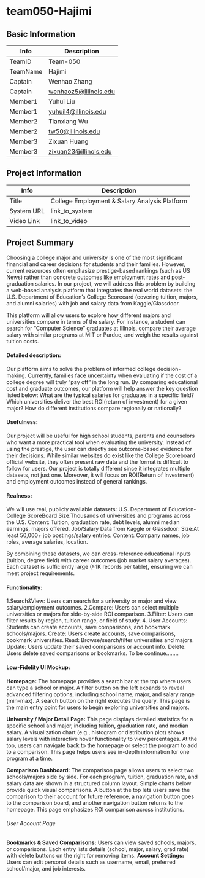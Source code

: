 # team050-Hajimi

## Basic Information

|   Info      |        Description     |
| ----------- | ---------------------- |
| TeamID      |        Team-050        |
| TeamName    |         Hajimi         |
| Captain     |       Wenhao Zhang     |
| Captain     |  wenhaoz5@illinois.edu |
| Member1     |        Yuhui Liu       |
| Member1     |   yuhuil4@illinois.edu |
| Member2     |     Tianxiang Wu       |
| Member2     |  tw50@illinois.edu     |
| Member3     |       Zixuan Huang     |
| Member3     | zixuan23@illinois.edu  |

## Project Information

|   Info      |        Description                                    |
| ----------- | ----------------------------------------------------- |
|  Title      |      College Employment & Salary Analysis Platform    |
| System URL  |      link_to_system                                   |
| Video Link  |      link_to_video                                    |

## Project Summary
Choosing a college major and university is one of the most significant financial and career decisions for students and their families. However, current resources often emphasize prestige-based rankings (such as US News) rather than concrete outcomes like employment rates and post-graduation salaries. In our project, we will address this problem by building a web-based analysis platform that integrates the real world datasets: the U.S. Department of Education’s College Scorecard (covering tuition, majors, and alumni salaries) with job and salary data from Kaggle/Glassdoor.

This platform will allow users to  explore how different majors and universities compare in terms of the salary. For instance, a student can search for “Computer Science” graduates at Illinois, compare their average salary with similar programs at MIT or Purdue, and weigh the results against tuition costs. 

#### Detailed description:
Our platform aims to solve the problem of informed college decision-making. Currently, families face uncertainty when evaluating if the cost of a college degree will truly “pay off” in the long run. By comparing educational cost and graduate outcomes, our platform will help answer the key question listed below:
What are the typical salaries for graduates in a specific field?
Which universities deliver the best ROI(return of investment) for a given major?
 How do different institutions compare regionally or nationally?

#### Usefulness:
Our project will be useful for high school students, parents and counselors who want a more practical tool when evaluating the university. Instead of using the prestige, the user can directly see outcome-based evidence for their decisions. While similar websites do exist like the College Scoreboard official website, they often present raw data and the format is difficult to follow for users. Our project is totally different since it integrates multiple datasets, not just one. Moreover, it will focus on ROI(Return of Investment) and employment outcomes instead of general rankings.

#### Realness:
We will use real, publicly available datasets:
U.S. Department of Education- College ScoreBoard
		Size:Thousands of universities and programs across the U.S.
		Content: Tuition, graduation rate, debt levels, alumni median earnings, majors offered.
Job/Salary Data from Kaggle or Glassdoor:
		Size:At least 50,000+ job postings/salary entries.
		Content: Company names, job roles, average salaries, location.

By combining these datasets, we can cross-reference educational inputs (tuition, degree field) with career outcomes (job market salary averages). Each dataset is sufficiently large (≥1K records per table), ensuring we can meet project requirements.

#### Functionality:
1.Search&View: Users can search for a university or major and view salary/employment outcomes.
2.Compare: Users can select multiple universities or majors for side-by-side ROI comparison.
3.Filter: Users can filter results by region, tuition range, or field of study.
4. User Accounts: Students can create accounts, save comparisons, and bookmark schools/majors.
	Create: Users create accounts, save comparisons, bookmark universities.
	Read: Browse/search/filter universities and majors.
	Update: Users update their saved comparisons or account info.
	Delete: Users delete saved comparisons or bookmarks.
	To be continue……..

#### Low-Fidelity UI Mockup:
**Homepage:** The homepage provides a search bar at the top where users can type a school or major. A filter button on the left expands to reveal advanced filtering options, including school name, major, and salary range (min–max). A search button on the right executes the query. This page is the main entry point for users to begin exploring universities and majors.

**University / Major Detail Page:** This page displays detailed statistics for a specific school and major, including tuition, graduation rate, and median salary. A visualization chart (e.g., histogram or distribution plot) shows salary levels with interactive hover functionality to view percentages. At the top, users can navigate back to the homepage or select the program to add to a comparison. This page helps users see in-depth information for one program at a time.

**Comparison Dashboard:** The comparison page allows users to select two schools/majors side by side. For each program, tuition, graduation rate, and salary data are shown in a structured column layout. Simple charts below provide quick visual comparisons. A button at the top lets users save the comparison to their account for future reference, a navigation button goes to the comparison board, and another navigation button returns to the homepage. This page emphasizes ROI comparison across institutions.

###### User Account Page
**Bookmarks & Saved Comparisons:** Users can view saved schools, majors, or comparisons. Each entry lists details (school, major, salary, grad rate) with delete buttons on the right for removing items.
**Account Settings:** Users can edit personal details such as username, email, preferred school/major, and job interests.



